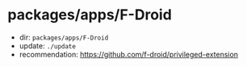 # packages/apps/F-Droid

- dir: `packages/apps/F-Droid`
- update: `./update`
- recommendation: https://github.com/f-droid/privileged-extension
